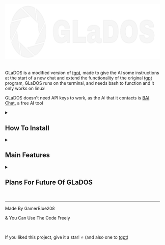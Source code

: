 # <p align="center"><img src="/resources/logo.svg" height="180"></p>
GLaDOS is a modified version of [tgpt](https://github.com/aandrew-me/tgpt), made to give the AI some instructions at the start of a new chat and extend the functionality of the original [tgpt](https://github.com/aandrew-me/tgpt) program, GLaDOS runs on the terminal, and needs bash to function and it only works on linux!

GLaDOS doesn't need API keys to work, as the AI that it contacts is [BAI Chat](https://chatbot.theb.ai), a free AI tool

<details id=0>
<summary><h2><b>How To Install</b></h2></summary>
  
   Execute This (And Follow The Installer):
  
   ```
  curl -SL --progress-bar https://github.com/GamerBlue208/GLaDOS/releases/latest/download/GLaDOS-Installer.sh -o ./GLaDOS-Installer && chmod +x ./GLaDOS-Installer && ./GLaDOS-Installer && rm ./GLaDOS-Installer
  ```
  
</details>
<details id=1>
<summary><h2><b>Main Features</b></h2></summary>
  GLaDOS gives a start prompt on every new chat, so the AI addresses to you as you username.
  
  Chat Mode, for the longes chats/questions (glados -c):
  <p align="center"><img src="/resources/Chat Mode.png"></p>
  
  Chat Mode, a way to ask a quick question (glados ""):
  <p align="center"><img src="/resources/Classic Mode.png"></p>
  
  Settings Menu, to configure the AI (for now there's only the personality option) (glados --settings):
  <p align="center"><img src="/resources/Settings Menu.png"></p>
  <p align="center"><img src="/resources/Settings Menu_2.png"></p>
  <p align="center"><img src="/resources/Settings Menu_3.png"></p>
</details>

<details id=2>
<summary><h2><b>Plans For Future Of GLaDOS</b></h2></summary>
  
  I will start to make a fork of [tgpt](https://github.com/aandrew-me/tgpt), it will take long until its finished, when finished it will be released publicly and this repo will be privated. And also, i will remake the art.
</details>
  
<br>

---

Made By GamerBlue208

& You Can Use The Code Freely

<br>

If you liked this project, give it a star! ⭐ (and also one to [tgpt](https://github.com/aandrew-me/tgpt))
